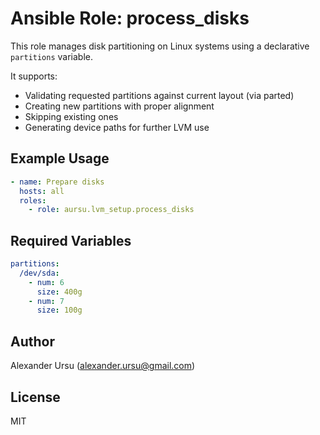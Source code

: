 # Ansible Role: process_disks

This role manages disk partitioning on Linux systems using a declarative `partitions` variable.

It supports:

- Validating requested partitions against current layout (via parted)
- Creating new partitions with proper alignment
- Skipping existing ones
- Generating device paths for further LVM use

## Example Usage

```yaml
- name: Prepare disks
  hosts: all
  roles:
    - role: aursu.lvm_setup.process_disks
```

## Required Variables

```yaml
partitions:
  /dev/sda:
    - num: 6
      size: 400g
    - num: 7
      size: 100g
```

## Author

Alexander Ursu ([alexander.ursu@gmail.com](mailto:alexander.ursu@gmail.com))

## License

MIT
